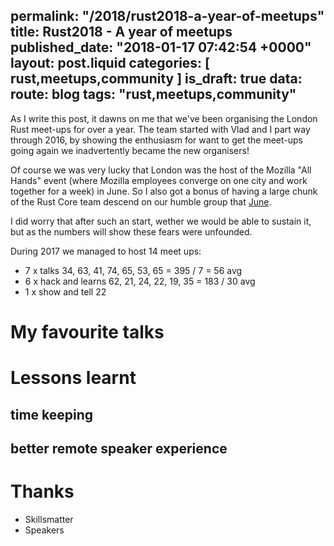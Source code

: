 permalink: "/2018/rust2018-a-year-of-meetups"
title: Rust2018 - A year of meetups
published_date: "2018-01-17 07:42:54 +0000"
layout: post.liquid
categories: [ rust,meetups,community ]
is_draft: true
data:
  route: blog
  tags: "rust,meetups,community"
---
As I write this post, it dawns on me that we've been organising the London Rust meet-ups for over a year. The team started with Vlad and I part way through 2016, by showing the enthusiasm for want to get the meet-ups going again we inadvertently became the new organisers!

Of course we was very lucky that London was the host of the Mozilla "All Hands" event (where Mozilla employees converge on one city and work together for a week) in June. So I also got a bonus of having a large chunk of the Rust Core team descend on our humble group that [June](https://www.meetup.com/Rust-London-User-Group/events/231332388/).

I did worry that after such an start, wether we would be able to sustain it, but as the numbers will show these fears were unfounded.

During 2017 we managed to host 14 meet ups:
- 7 x talks 34, 63, 41, 74, 65, 53, 65 = 395 / 7 = 56 avg
- 6 x hack and learns 62, 21, 24, 22, 19, 35 = 183 / 30 avg
- 1 x show and tell 22

# My favourite talks

# Lessons learnt

## time keeping

## better remote speaker experience

# Thanks

- Skillsmatter
- Speakers


